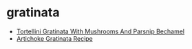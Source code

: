 # gratinata

 * [Tortellini Gratinata With Mushrooms And Parsnip Bechamel](../index/t/tortellini-gratinata-with-mushrooms-and-parsnip-bechamel-364034.json)
 * [Artichoke Gratinata Recipe](../index/a/artichoke-gratinata-recipe.json)
